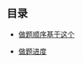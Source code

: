 ## 目录

- [做题顺序基于这个](https://leetcode.cn/circle/article/48kq9d/)

- [做题进度](https://leetcode.cn/progress/)
